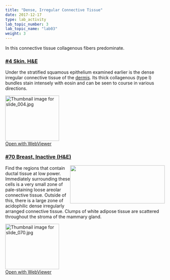 ```yaml
---
title: "Dense, Irregular Connective Tissue"
date: 2017-12-17
type: lab_activity
lab_topic_number: 3
lab_topic_name: "lab03"
weight: 3
---
```

<div class="entrybody">
						<p>In this connective tissue collagenous fibers predominate.</p>

<h3><u>#4 Skin, <span class="caps">H&amp;E</span></u></h3>

<p>Under the stratified squamous epithelium examined earlier is the dense irregular connective tissue of the <u>dermis</u>. Its thick collagenous (type I) bundles stain intensely with eosin and can be seen to course in various directions.</p>

<div class="thumbnail"> <a href="http://virtualslides.cumc.columbia.edu/04.svs/view.apml?" target="_blank"><img alt="Thumbnail image for slide_004.jpg" src="/assets/images/slide_004-thumb-170x143-1404.jpg" width="170" height="143" class="mt-image-left"></a><br><a href="http://virtualslides.cumc.columbia.edu/04.svs/view.apml?" target="_blank">Open with WebViewer</a></div>

<h3><u>#70 Breast, Inactive (H&amp;E)</u></h3>

<p><img src="/assets/images/70%20breast.jpg" style="width:299px; height:120px; float:right;">Find the regions that contain ductal tissue at low power. Immediately surrounding these cells is a very small zone of pale-staining loose areolar connective tissue. Outside of this, there is a large zone of acidophilic dense irregularly arranged connective tissue. Clumps of white adipose tissue are scattered throughout the stroma of the mammary gland.</p>

<div class="thumbnail"> <a href="http://virtualslides.cumc.columbia.edu/70.svs/view.apml?" target="_blank"><img alt="Thumbnail image for slide_070.jpg" src="/assets/images/slide_070-thumb-170x143-1557.jpg" width="170" height="143" class="mt-image-left"></a><br><a href="http://virtualslides.cumc.columbia.edu/70.svs/view.apml?" target="_blank">Open with WebViewer</a></div>
						
						
</div>
